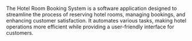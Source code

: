 The Hotel Room Booking System is a software application designed to streamline the process of reserving hotel rooms, managing bookings, and enhancing customer satisfaction. It automates various tasks, making hotel operations more efficient while providing a user-friendly interface for customers.
